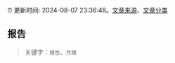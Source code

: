 :alarm_clock: 更新时间: 2024-08-07 23:36:48。[文章来源](/README.md)、[文章分类](/TAGS.md)

## 报告


> 关键字：`报告`、`月报`



